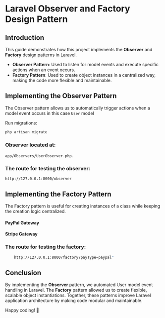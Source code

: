 # Laravel Observer and Factory Design Pattern

## Introduction
This guide demonstrates how this project implements the **Observer** and **Factory** design patterns in Laravel.

- **Observer Pattern**: Used to listen for model events and execute specific actions when an event occurs.
- **Factory Pattern**: Used to create object instances in a centralized way, making the code more flexible and maintainable.

## Implementing the Observer Pattern
The Observer pattern allows us to automatically trigger actions when a model event occurs in this case `User` model

Run migrations:

```sh
php artisan migrate
```

### Observer located at: 
`app/Observers/UserObserver.php`.

### The route for testing the observer:
```
http://127.0.0.1:8000/observer
```

## Implementing the Factory Pattern
The Factory pattern is useful for creating instances of a class while keeping the creation logic centralized.

#### PayPal Gateway

#### Stripe Gateway

### The route for testing the factory:

```sh
    http://127.0.0.1:8000/factory?payType=paypal"
```

## Conclusion
By implementing the **Observer** pattern, we automated User model event handling in Laravel. The **Factory** pattern allowed us to create flexible, scalable object instantiations. Together, these patterns improve Laravel application architecture by making code modular and maintainable.

Happy coding! 🚀


